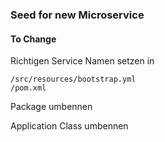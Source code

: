 ### Seed for new Microservice

#### To Change

Richtigen Service Namen setzen in

    /src/resources/bootstrap.yml
    /pom.xml

Package umbennen

Application Class umbennen